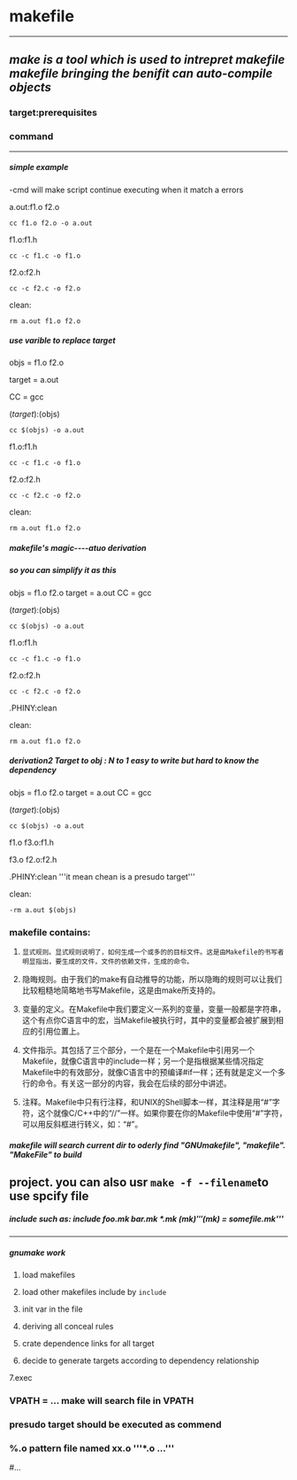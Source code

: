 # makefile
----------
*make is a tool which is used to intrepret makefile*
*makefile bringing the benifit can auto-compile objects*
----------

### target:prerequisites
### command
----------
##### simple example
-cmd will make script continue executing when it match a errors

a.out:f1.o f2.o

	cc f1.o f2.o -o a.out

f1.o:f1.h

	cc -c f1.c -o f1.o

f2.o:f2.h 

	cc -c f2.c -o f2.o

clean:

	rm a.out f1.o f2.o

##### use varible to replace target

objs = f1.o f2.o

target = a.out

CC = gcc

$(target):$(objs)
	
	cc $(objs) -o a.out

f1.o:f1.h

	cc -c f1.c -o f1.o

f2.o:f2.h 

	cc -c f2.c -o f2.o

clean:

	rm a.out f1.o f2.o
##### makefile's magic----atuo derivation 
##### so you can simplify it as this 

objs = f1.o f2.o
target = a.out
CC = gcc

$(target):$(objs)

	cc $(objs) -o a.out

f1.o:f1.h

	cc -c f1.c -o f1.o

f2.o:f2.h 

	cc -c f2.c -o f2.o

.PHINY:clean

clean:

	rm a.out f1.o f2.o

#####  derivation2  Target to obj : N to 1     easy to write but hard to know the dependency

objs = f1.o f2.o
target = a.out
CC = gcc

$(target):$(objs)

	cc $(objs) -o a.out

f1.o f3.o:f1.h


f3.o f2.o:f2.h 

.PHINY:clean   '''it mean chean is a presudo target''' 

clean:

	-rm a.out $(objs)

### makefile contains:
1.     显式规则。显式规则说明了，如何生成一个或多的的目标文件。这是由Makefile的书写者明显指出，要生成的文件，文件的依赖文件，生成的命令。
   
2.    隐晦规则。由于我们的make有自动推导的功能，所以隐晦的规则可以让我们比较粗糙地简略地书写Makefile，这是由make所支持的。

3.   变量的定义。在Makefile中我们要定义一系列的变量，变量一般都是字符串，这个有点你C语言中的宏，当Makefile被执行时，其中的变量都会被扩展到相应的引用位置上。

4.  文件指示。其包括了三个部分，一个是在一个Makefile中引用另一个Makefile，就像C语言中的include一样；另一个是指根据某些情况指定Makefile中的有效部分，就像C语言中的预编译#if一样；还有就是定义一个多行的命令。有关这一部分的内容，我会在后续的部分中讲述。

5.  注释。Makefile中只有行注释，和UNIX的Shell脚本一样，其注释是用“#”字符，这个就像C/C++中的“//”一样。如果你要在你的Makefile中使用“#”字符，可以用反斜框进行转义，如：“\#”。


##### makefile will search current dir to oderly find "GNUmakefile", "makefile". "MakeFile" to build
project. you can also usr <code>make -f --filename</code>to use spcify file 
------------
##### include <filename>  such as: include foo.mk bar.mk *.mk $(mk) '''$(mk) = somefile.mk'''
-------------
##### gnumake work 

1. load makefiles

2. load other makefiles include by <code>include</code>

3. init var in the file

4. deriving all conceal rules

5. crate dependence links for all target

6. decide to generate targets according to dependency relationship

7.exec

### VPATH = ...     make will search file in VPATH

### presudo target should be executed as commend



### %.o pattern file named xx.o    '''*.o ...'''
#...


